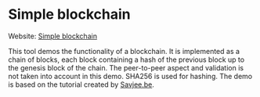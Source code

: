 # Simple blockchain
Website: [Simple blockchain](https://rene78.github.io/Simple-Blockchain/)

This tool demos the functionality of a blockchain. It is implemented as a chain of blocks, each block containing a hash of the previous block up to the genesis block of the chain. The peer-to-peer aspect and validation is not taken into account in this demo. SHA256 is used for hashing. The demo is based on the tutorial created by [Savjee.be](https://savjee.be/2017/07/Writing-tiny-blockchain-in-JavaScript/).